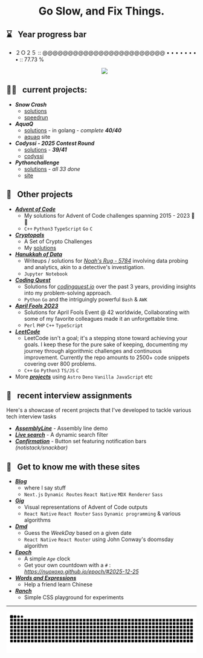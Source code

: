 # <p align="center">Go Slow, and Fix Things.</p>


## ⌛ &nbsp; Year progress bar 

- ２Ｏ２５ :: @@@@@@@@@@@@@@@@@@@@@@@@ • • • • • • • • :: 77.73 %

<img style='display: block; margin-left: auto; margin-right: margin-right: auto; width: 50%;' src='https://github-readme-stats.vercel.app/api/top-langs/?username=nuoxoxo&layout=compact&hide=roff&langs_count=10'> 

## 🚴‍♂️ &nbsp; current projects:


- ***Snow Crash***
  - [solutions](https://github.com/nuoxoxo/snowcrash) 
  - [speedrun](https://github.com/nuoxoxo/snowcrash_speedrun) 
- ***AquaQ*** 
  - [solutions](https://github.com/nuoxoxo/aquaq_challenge_hub) - in golang - _complete **40/40**_
  - [aquaq](https://challenges.aquaq.co.uk/) site
- ***Codyssi - 2025 Contest Round*** 
  - [solutions](https://github.com/nuoxoxo/codyssi) - _**39/41**_
  - [codyssi](https://www.codyssi.com/challenge_set_2)
- ***Pythonchallenge*** 
  - [solutions](https://github.com/nuoxoxo/pythonlibrarychallenge-in-go) - _all 33 done_
  - [site](https://www.pythonchallenge.com/) 


## 🧩 &nbsp; Other projects


- ***[Advent of Code](https://github.com/nuoxoxo/advent-of-code)***
  - My solutions for Advent of Code challenges spanning 2015 - 2023 🌟🎄
  - `C++` `Python3` `TypeScript` `Go` `C`
- ***[Cryptopals](https://cryptopals.com/)***
  - A Set of Crypto Challenges
  - My [solutions](https://github.com/nuoxoxo/cryptopals) 
- ***[Hanukkah of Data](https://github.com/nuoxoxo/hanukkah-of-data)***
  - Writeups / solutions for _[Noah's Rug - 5784](https://hanukkah.bluebird.sh/)_ involving data probing and analytics, akin to a detective's investigation.
  - `Jupyter Notebook` 
- ***[Coding Quest](https://github.com/nuoxoxo/coding-quest)***
  - Solutions for _[codingquest.io](https://codingquest.io/)_ over the past 3 years, providing insights into my problem-solving approach.
  - `Python` `Go` and the intriguingly powerful `Bash` & `AWK`
- ***[April Fools 2O23](https://github.com/nuoxoxo/april_event_2O23)***
  - Solutions for April Fools Event @ 42 worldwide, Collaborating with some of my favorite colleagues made it an unforgettable time.
  - `Perl` `PHP` `C++` `TypeScript` 
- ***[LeetCode](https://github.com/nuoxoxo/leetcode)***
  - LeetCode isn't a goal; it's a stepping stone toward achieving your goals. I keep these for the pure sake of keeping, documenting my journey through algorithmic challenges and continuous improvement. Currently the repo amounts to 2500+ code snippets covering over 800 problems.
  - `C++` `Go` `Python3` `TS/JS` `C`
- More ***[projects](https://github.com/nuoxoxo?tab=repositories)*** using `Astro` `Deno` `Vanilla JavaScript`  etc


## 🎯 &nbsp; recent interview assignments


Here's a showcase of recent projects that I've developed to tackle various tech interview tasks
- ***[AssemblyLine](https://nuoxoxo.github.io/interview_react_assembly_line)*** - Assembly line demo 
- ***[Live search](https://nuoxoxo.github.io/interview_react_search_filter)*** - A dynamic search filter 
- ***[Confirmation](https://nuoxoxo.github.io/interview_react_confirmation_component)*** - Button set featuring notification bars _(notistack/snackbar)_


## 🎨 &nbsp; Get to know me with these sites

- ***[Blog](https://geocities-nine.vercel.app)***
  - where I say stuff
  - `Next.js` `Dynamic Routes` `React Native` `MDX Renderer` `Sass` 
- ***[Gig](https://nuoxoxo.github.io/gig)***
  - Visual representations of Advent of Code outputs
  - `React Native` `React Router` `Sass` `Dynamic programming` & various algorithms
- ***[Dmd](https://nuoxoxo.github.io/dmd)***
  - Guess the *WeekDay* based on a given date
  - `React Native` `React Router` using John Conway's doomsday algorithm
- ***[Epoch](https://nuoxoxo.github.io/epoch)***
  - A simple _`Age`_ clock
  - Get your own countdown with a `#` : *https://nuoxoxo.github.io/epoch/#2025-12-25*
- ***[Words and Expressions](https://nuoxoxo.github.io/words_and_expressions)***
  - Help a friend learn Chinese 
- ***[Ranch](https://nuoxoxo.github.io/ranch)***
  - Simple CSS playground for experiments  


---

![](https://github.com/nuoxoxo/nuoxoxo/blob/main/.github/assets/github-contribution-grid-snake.svg)

<!-- <img src='https://deno.com/images/artwork/HypnoDeno.gif?__frsh_c=dad2' width='50%'/> --> 

